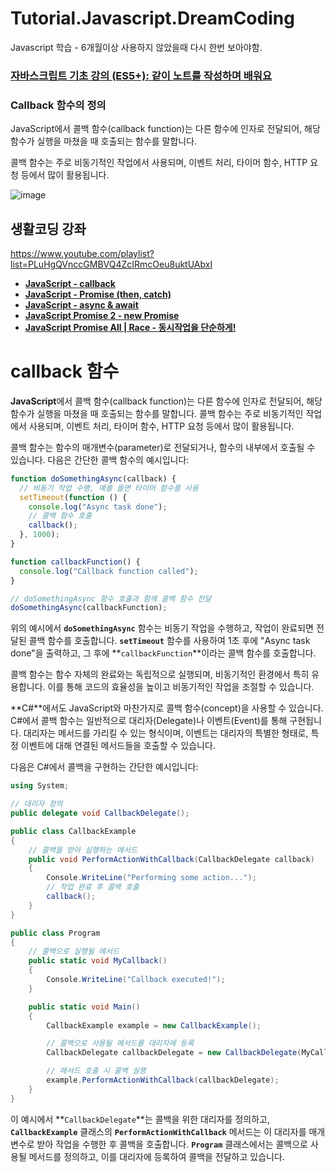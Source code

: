 # Tutorial.Javascript.DreamCoding

Javascript 학습 - 6개월이상 사용하지 않았을때 다시 한번 보아야함.



### [자바스크립트 기초 강의 (ES5+): 같이 노트를 작성하며 배워요](https://www.youtube.com/playlist?list=PLv2d7VI9OotTVOL4QmPfvJWPJvkmv6h-2)





### Callback 함수의 정의 

JavaScript에서 콜백 함수(callback function)는 다른 함수에 인자로 전달되어, 해당 함수가 실행을 마쳤을 때 호출되는 함수를 말합니다. 

콜백 함수는 주로 비동기적인 작업에서 사용되며, 이벤트 처리, 타이머 함수, HTTP 요청 등에서 많이 활용됩니다.



![image](https://github.com/krdn/Tutorial.Javascript.DreamCoding/assets/5511718/ad61e213-b2f9-4864-b095-1d5c25593f22)


## 생활코딩 강좌

https://www.youtube.com/playlist?list=PLuHgQVnccGMBVQ4ZcIRmcOeu8uktUAbxI

- **[JavaScript - callback](https://www.youtube.com/watch?v=TAyLeIj1hMc&list=PLuHgQVnccGMBVQ4ZcIRmcOeu8uktUAbxI&index=1&pp=iAQB)**
- **[JavaScript - Promise (then, catch)](https://www.youtube.com/watch?v=Sn0ublt7CWM&list=PLuHgQVnccGMBVQ4ZcIRmcOeu8uktUAbxI&index=2&t=1s&pp=iAQB)**
- **[JavaScript - async & await](https://www.youtube.com/watch?v=1z5bU-CTVsQ&list=PLuHgQVnccGMBVQ4ZcIRmcOeu8uktUAbxI&index=3&pp=iAQB)**
- **[JavaScript Promise 2 - new Promise](https://www.youtube.com/watch?v=PasFh_t1mhY&list=PLuHgQVnccGMBVQ4ZcIRmcOeu8uktUAbxI&index=4&pp=iAQB)**
- **[JavaScript Promise All | Race - 동시작업을 단순하게!](https://www.youtube.com/watch?v=a5AzftkvW9U&list=PLuHgQVnccGMBVQ4ZcIRmcOeu8uktUAbxI&index=5&pp=iAQB)**


# callback 함수

**JavaScript**에서 콜백 함수(callback function)는 다른 함수에 인자로 전달되어, 해당 함수가 실행을 마쳤을 때 호출되는 함수를 말합니다. 콜백 함수는 주로 비동기적인 작업에서 사용되며, 이벤트 처리, 타이머 함수, HTTP 요청 등에서 많이 활용됩니다.

콜백 함수는 함수의 매개변수(parameter)로 전달되거나, 함수의 내부에서 호출될 수 있습니다. 다음은 간단한 콜백 함수의 예시입니다:

```jsx
function doSomethingAsync(callback) {
  // 비동기 작업 수행, 예를 들면 타이머 함수를 사용
  setTimeout(function () {
    console.log("Async task done");
    // 콜백 함수 호출
    callback();
  }, 1000);
}

function callbackFunction() {
  console.log("Callback function called");
}

// doSomethingAsync 함수 호출과 함께 콜백 함수 전달
doSomethingAsync(callbackFunction);
```

위의 예시에서 **`doSomethingAsync`** 함수는 비동기 작업을 수행하고, 작업이 완료되면 전달된 콜백 함수를 호출합니다. **`setTimeout`** 함수를 사용하여 1초 후에 "Async task done"을 출력하고, 그 후에 **`callbackFunction`**이라는 콜백 함수를 호출합니다.

콜백 함수는 함수 자체의 완료와는 독립적으로 실행되며, 비동기적인 환경에서 특히 유용합니다. 이를 통해 코드의 효율성을 높이고 비동기적인 작업을 조절할 수 있습니다.

**C#**에서도 JavaScript와 마찬가지로 콜백 함수(concept)을 사용할 수 있습니다. C#에서 콜백 함수는 일반적으로 대리자(Delegate)나 이벤트(Event)를 통해 구현됩니다. 대리자는 메서드를 가리킬 수 있는 형식이며, 이벤트는 대리자의 특별한 형태로, 특정 이벤트에 대해 연결된 메서드들을 호출할 수 있습니다.

다음은 C#에서 콜백을 구현하는 간단한 예시입니다:

```csharp
using System;

// 대리자 정의
public delegate void CallbackDelegate();

public class CallbackExample
{
    // 콜백을 받아 실행하는 메서드
    public void PerformActionWithCallback(CallbackDelegate callback)
    {
        Console.WriteLine("Performing some action...");
        // 작업 완료 후 콜백 호출
        callback();
    }
}

public class Program
{
    // 콜백으로 실행될 메서드
    public static void MyCallback()
    {
        Console.WriteLine("Callback executed!");
    }

    public static void Main()
    {
        CallbackExample example = new CallbackExample();

        // 콜백으로 사용될 메서드를 대리자에 등록
        CallbackDelegate callbackDelegate = new CallbackDelegate(MyCallback);

        // 메서드 호출 시 콜백 실행
        example.PerformActionWithCallback(callbackDelegate);
    }
}
```

이 예시에서 **`CallbackDelegate`**는 콜백을 위한 대리자를 정의하고, **`CallbackExample`** 클래스의 **`PerformActionWithCallback`** 메서드는 이 대리자를 매개변수로 받아 작업을 수행한 후 콜백을 호출합니다. **`Program`** 클래스에서는 콜백으로 사용될 메서드를 정의하고, 이를 대리자에 등록하여 콜백을 전달하고 있습니다.
